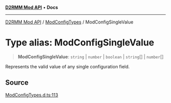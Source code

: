[**D2RMM Mod API**](../../index.md) • **Docs**

***

[D2RMM Mod API](../../modules.md) / [ModConfigTypes](../index.md) / ModConfigSingleValue

# Type alias: ModConfigSingleValue

> **ModConfigSingleValue**: `string` \| `number` \| `boolean` \| `string`[] \| `number`[]

Represents the valid value of any single configuration field.

## Source

[ModConfigTypes.d.ts:113](https://github.com/olegbl/d2rmm/blob/7b50646c3690465cf5277007fc3d5d33286edb15/src/renderer/ModConfigTypes.d.ts#L113)

